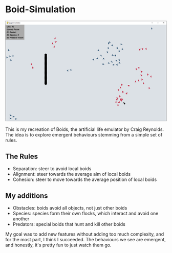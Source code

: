 # Boid-Simulation

![Boids Screenshot](Boids.png)

This is my recreation of Boids, the artificial life emulator by Craig Reynolds. The idea is to explore emergent behaviours stemming from a simple set of rules. 

## The Rules

- Separation: steer to avoid local boids
- Alignment: steer towards the average aim of local boids
- Cohesion: steer to move towards the average position of local boids

## My additions

- Obstacles: boids avoid all objects, not just other boids
- Species: species form their own flocks, which interact and avoid one another
- Predators: special boids that hunt and kill other boids

My goal was to add new features without adding too much complexity, and for the most part, I think I succeeded. The behaviours we see are emergent, and honestly, it's pretty fun to just watch them go. 
